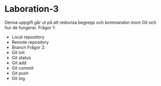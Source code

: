 # Laboration-3
Denna uppgift går ut på att redovisa begrepp och kommandon inom Git och hur de fungerar.
Frågor 1:
- Local repository
- Remote repository
- Branch
Frågor 2:
- Git init
- Git status
- Git add
- Git commit
- Git push
- Git log
